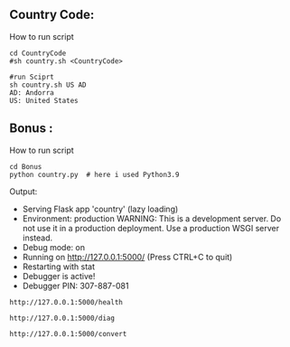 Country Code: 
-------------

How to run script

```
cd CountryCode
#sh country.sh <CountryCode> 

#run Sciprt
sh country.sh US AD 
AD: Andorra
US: United States
```

Bonus :
-------

How to run script
```
cd Bonus
python country.py  # here i used Python3.9
```
Output:

 * Serving Flask app 'country' (lazy loading)
 * Environment: production
   WARNING: This is a development server. Do not use it in a production deployment.
   Use a production WSGI server instead.
 * Debug mode: on
 * Running on http://127.0.0.1:5000/ (Press CTRL+C to quit)
 * Restarting with stat
 * Debugger is active!
 * Debugger PIN: 307-887-081
```
http://127.0.0.1:5000/health

http://127.0.0.1:5000/diag

http://127.0.0.1:5000/convert
```
